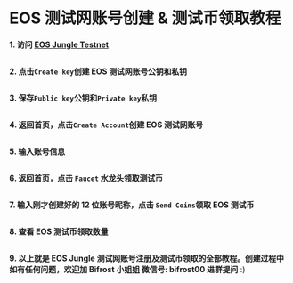 # EOS 测试网账号创建 & 测试币领取教程

**1. 访问 [EOS Jungle Testnet](https://api.monitor3.jungletestnet.io/#home)**

<img :src="$withBase('/zh/eos-testnet-account-register/eos-testnet-account-register-01.png')" alt="" width="50%" />

**2. 点击`Create key`创建 EOS 测试网账号公钥和私钥**

<img :src="$withBase('/zh/eos-testnet-account-register/eos-testnet-account-register-02.png')" alt="" width="50%" />

**3. 保存`Public key`公钥和`Private key`私钥**

<img :src="$withBase('/zh/eos-testnet-account-register/eos-testnet-account-register-03.png')" alt="" width="50%" />

**4. 返回首页，点击`Create Account`创建 EOS 测试网账号**

<img :src="$withBase('/zh/eos-testnet-account-register/eos-testnet-account-register-04.png')" alt="" width="50%" />

**5. 输入账号信息**

<img :src="$withBase('/zh/eos-testnet-account-register/eos-testnet-account-register-05.png')" alt="" width="50%" />

**6. 返回首页，点击 `Faucet` 水龙头领取测试币**

<img :src="$withBase('/zh/eos-testnet-account-register/eos-testnet-account-register-06.png')" alt="" width="50%" />

**7. 输入刚才创建好的 12 位账号昵称，点击 `Send Coins`领取 EOS 测试币**

<img :src="$withBase('/zh/eos-testnet-account-register/eos-testnet-account-register-07.png')" alt="" width="50%" />

**8. 查看 EOS 测试币领取数量**

<img :src="$withBase('/zh/eos-testnet-account-register/eos-testnet-account-register-08.png')" alt="" width="50%" />

**9. 以上就是 EOS Jungle 测试网账号注册及测试币领取的全部教程。创建过程中如有任何问题，欢迎加 Bifrost 小姐姐 微信号: bifrost00 进群提问** :)